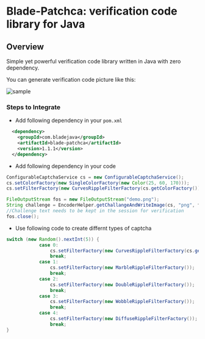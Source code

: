 # Blade-Patchca: verification code library for Java

## Overview

Simple yet powerful verification code library written in Java with zero dependency.

You can generate verification code picture like this:

![sample](./demo.png)

### Steps to Integrate

- Add following dependency in your `pom.xml`

```xml
  <dependency>
    <groupId>com.bladejava</groupId>
    <artifactId>blade-patchca</artifactId>
    <version>1.1.1</version>
  </dependency>
```

- Add following dependency in your code

```java
ConfigurableCaptchaService cs = new ConfigurableCaptchaService();
cs.setColorFactory(new SingleColorFactory(new Color(25, 60, 170)));
cs.setFilterFactory(new CurvesRippleFilterFactory(cs.getColorFactory()));

FileOutputStream fos = new FileOutputStream("demo.png");
String challenge = EncoderHelper.getChallangeAndWriteImage(cs, "png", fos);
//Challenge text needs to be kept in the session for verification 
fos.close();
```

- Use following code to create differnt types of captcha

```java
switch (new Random().nextInt(5)) {
			case 0:
				cs.setFilterFactory(new CurvesRippleFilterFactory(cs.getColorFactory()));
				break;
			case 1:
				cs.setFilterFactory(new MarbleRippleFilterFactory());
				break;
			case 2:
				cs.setFilterFactory(new DoubleRippleFilterFactory());
				break;
			case 3:
				cs.setFilterFactory(new WobbleRippleFilterFactory());
				break;
			case 4:
				cs.setFilterFactory(new DiffuseRippleFilterFactory());
				break;
}
```

